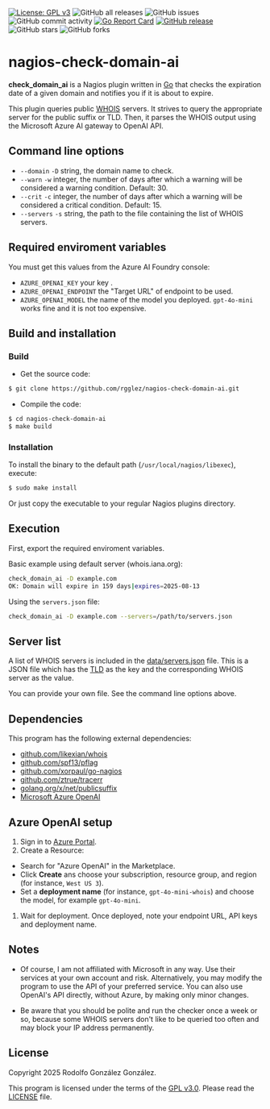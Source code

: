 [![License: GPL v3](https://img.shields.io/badge/License-GPLv3-blue.svg)](https://www.gnu.org/licenses/gpl-3.0)
![GitHub all releases](https://img.shields.io/github/downloads/rgglez/nagios-check-domain-ai/total)
![GitHub issues](https://img.shields.io/github/issues/rgglez/nagios-check-domain-ai)
![GitHub commit activity](https://img.shields.io/github/commit-activity/y/rgglez/nagios-check-domain-ai)
[![Go Report Card](https://goreportcard.com/badge/github.com/rgglez/nagios-check-domain-ai)](https://goreportcard.com/report/github.com/rgglez/nagios-check-domain-ai)
[![GitHub release](https://img.shields.io/github/release/rgglez/nagios-check-domain-ai.svg)](https://github.com/rgglez/nagios-check-domain-ai/releases/)
![GitHub stars](https://img.shields.io/github/stars/rgglez/nagios-check-domain-ai?style=social)
![GitHub forks](https://img.shields.io/github/forks/rgglez/nagios-check-domain-ai?style=social)

# nagios-check-domain-ai

**check_domain_ai** is a Nagios plugin written in [Go](https://go.dev/) that checks the expiration date of a given domain and notifies you if it is about to expire.

This plugin queries public [WHOIS](https://www.rfc-editor.org/rfc/rfc3912.txt) servers. It strives to query the appropriate server for the public suffix or TLD. Then, it parses the WHOIS output using the Microsoft Azure AI gateway to OpenAI API.

## Command line options

* `--domain` `-D` string, the domain name to check.
* `--warn` `-w` integer, the number of days after which a warning will be considered a warning condition. Default: 30.
* `--crit` `-c` integer, the number of days after which a warning will be considered a critical condition. Default: 15.
* `--servers` `-s` string, the path to the file containing the list of WHOIS servers.

## Required enviroment variables

You must get this values from the Azure AI Foundry console:

* `AZURE_OPENAI_KEY` your key .
* `AZURE_OPENAI_ENDPOINT` the "Target URL" of endpoint to be used.
* `AZURE_OPENAI_MODEL` the name of the model you deployed. `gpt-4o-mini` works fine and it is not too expensive.

## Build and installation

### Build

* Get the source code:

```bash
$ git clone https://github.com/rgglez/nagios-check-domain-ai.git
```

* Compile the code:

```bash
$ cd nagios-check-domain-ai
$ make build
```

### Installation

To install the binary to the default path (```/usr/local/nagios/libexec```), execute:

```bash
$ sudo make install
```

Or just copy the executable to your regular Nagios plugins directory.

## Execution

First, export the required enviroment variables.

Basic example using default server (whois.iana.org):

```bash
check_domain_ai -D example.com
OK: Domain will expire in 159 days|expires=2025-08-13
```

Using the `servers.json` file:

```bash
check_domain_ai -D example.com --servers=/path/to/servers.json
```

## Server list

A list of WHOIS servers is included in the [data/servers.json](data/servers.json) file.
This is a JSON file which has the [TLD](https://en.wikipedia.org/wiki/Top-level_domain)
as the key and the corresponding WHOIS server as the value.

You can provide your own file. See the command line options above.

## Dependencies

This program has the following external dependencies:

* [github.com/likexian/whois](https://github.com/likexian/whois)
* [github.com/spf13/pflag](https://github.com/spf13/pflag)
* [github.com/xorpaul/go-nagios](https://github.com/xorpaul/go-nagios)
* [github.com/ztrue/tracerr](https://github.com/ztrue/tracerr)
* [golang.org/x/net/publicsuffix](golang.org/x/net/publicsuffix)
* [Microsoft Azure OpenAI](https://azure.microsoft.com/es-mx/pricing/details/cognitive-services/openai-service/)

## Azure OpenAI setup

1. Sign in to [Azure Portal](https://portal.azure.com).
1. Create a Resource:
  * Search for "Azure OpenAI" in the Marketplace.
  * Click **Create** ans choose your subscription,
  resource group, and region (for instance, `West US 3`).
  * Set a **deployment name** (for instance, `gpt-4o-mini-whois`) and choose the model, for example `gpt-4o-mini`.
1. Wait for deployment. Once deployed, note your endpoint URL, API keys and deployment name.

## Notes

- Of course, I am not affiliated with Microsoft in any way. Use their services at your own account and risk. Alternatively, you may modify the program to use the API of your preferred service. You can also use OpenAI's API directly, without Azure, by making only minor changes.

- Be aware that you should be polite and run the checker once a week or so, because some WHOIS servers don't like to be queried too often and may block your IP address permanently.


## License

Copyright 2025 Rodolfo González González.

This program is licensed under the terms of the [GPL v3.0](https://www.gnu.org/licenses/gpl-3.0.en.html). Please read the [LICENSE](LICENSE.md) file.
